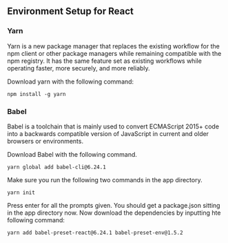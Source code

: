 ## Environment Setup for React

### Yarn
Yarn is a new package manager that replaces the existing workflow for the npm client or other package managers while remaining compatible with the npm registry. It has the same feature set as existing workflows while operating faster, more securely, and more reliably.

Download yarn with the following command:
```
npm install -g yarn
```

### Babel
Babel is a toolchain that is mainly used to convert ECMAScript 2015+ code into a backwards compatible version of JavaScript in current and older browsers or environments. 

Download Babel with the following command.
```
yarn global add babel-cli@6.24.1
```
Make sure you run the following two commands in the app directory. 
```
yarn init
```
Press enter for all the prompts given. You should get a package.json sitting in the app directory now. Now download the dependencies by inputting hte following command:
```
yarn add babel-preset-react@6.24.1 babel-preset-env@1.5.2
```
